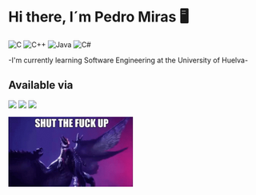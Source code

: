 # Hi there, I´m Pedro Miras 🖥

![C](https://img.shields.io/badge/C-00599C?style=for-the-badge&logo=c&logoColor=white)
![C++](https://img.shields.io/badge/C%2B%2B-00599C?style=for-the-badge&logo=c%2B%2B&logoColor=white)
![Java](https://img.shields.io/badge/Java-ED8B00?style=for-the-badge&logo=java&logoColor=white)
![C#](https://img.shields.io/badge/C%23-239120?style=for-the-badge&logo=c-sharp&logoColor=white)



-I'm currently learning Software Engineering at the University of Huelva-

## Available via
[![](https://img.shields.io/badge/Twitter-1DA1F2?style=for-the-badge&logo=twitter&logoColor=white)](https://twitter.com/miraspc31)
[![](https://img.shields.io/badge/Telegram-2CA5E0?style=for-the-badge&logo=telegram&logoColor=white)](https://t.me/pedro_miras)
[![](https://img.shields.io/badge/Gmail-D14836?style=for-the-badge&logo=gmail&logoColor=white)](mailto:p.miraspc35@gmail.com)




<img align="left" width="249" height="140" src="shagaru-shagaru-magala.gif">
